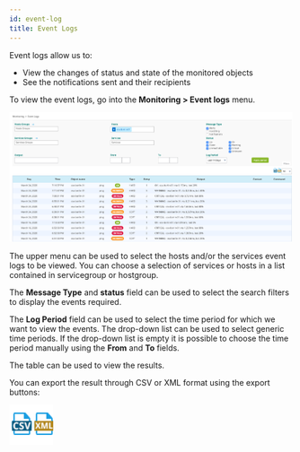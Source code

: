 ```yaml
---
id: event-log
title: Event Logs
---
```


Event logs allow us to:

* View the changes of status and state of the monitored objects
* See the notifications sent and their recipients

To view the event logs, go into the **Monitoring > Event logs** menu.

![image](../assets/alerts/event_logs.png)

The upper menu can be used to select the hosts and/or the services event logs to be viewed.
You can choose a selection of services or hosts in a list contained in servicegroup or hostgroup.

The **Message Type** and **status** field can be used to select the search filters to display the events required.

The **Log Period** field can be used to select the time period for which we want to view the events.
The drop-down list can be used to select generic time periods. If the drop-down list is empty it is possible to choose the time period manually using the **From** and **To** fields.

The table can be used to view the results.

You can export the result through CSV or XML format using the export buttons:

![image](../assets/alerts/event_logs_export.png)
